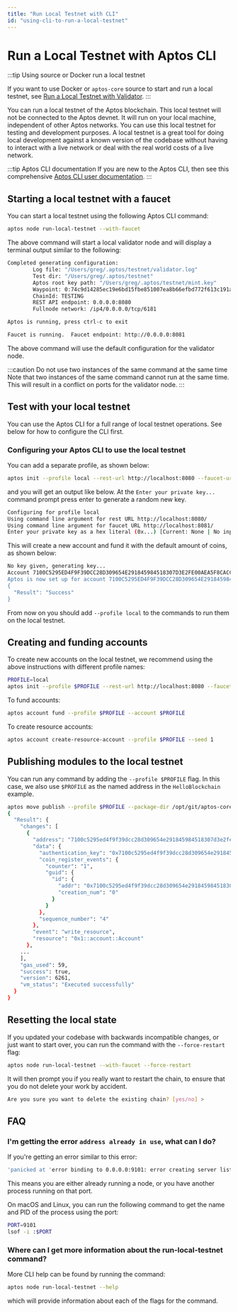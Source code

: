 ```yaml
---
title: "Run Local Testnet with CLI"
id: "using-cli-to-run-a-local-testnet"
---
```


# Run a Local Testnet with Aptos CLI

:::tip Using source or Docker run a local testnet

If you want to use Docker or `aptos-core` source to start and run a local testnet, see [Run a Local Testnet with Validator](./run-a-local-testnet.md).
:::

You can run a local testnet of the Aptos blockchain. This local testnet will not be connected to the Aptos devnet. It will run on your local machine, independent of other Aptos networks. You can use this local testnet for testing and development purposes. A local testnet is a great tool for doing local development against a known version of the codebase without having to interact with a live network or deal with the real world costs of a live network.

:::tip Aptos CLI documentation
If you are new to the Aptos CLI, then see this comprehensive [Aptos CLI user documentation](../../cli-tools/aptos-cli-tool/use-aptos-cli.md).
:::

## Starting a local testnet with a faucet

You can start a local testnet using the following Aptos CLI command:

```bash
aptos node run-local-testnet --with-faucet
```

The above command will start a local validator node and will display a terminal output similar to the following:

```bash
Completed generating configuration:
        Log file: "/Users/greg/.aptos/testnet/validator.log"
        Test dir: "/Users/greg/.aptos/testnet"
        Aptos root key path: "/Users/greg/.aptos/testnet/mint.key"
        Waypoint: 0:74c9d14285ec19e6bd15fbe851007ea8b66efbd772f613c191aa78721cadac25
        ChainId: TESTING
        REST API endpoint: 0.0.0.0:8080
        Fullnode network: /ip4/0.0.0.0/tcp/6181

Aptos is running, press ctrl-c to exit

Faucet is running.  Faucet endpoint: http://0.0.0.0:8081
```

The above command will use the default configuration for the validator node.

:::caution Do not use two instances of the same command at the same time
Note that two instances of the same command cannot run at the same time. This will result in a conflict on ports for the validator node.
:::

## Test with your local testnet

You can use the Aptos CLI for a full range of local testnet operations. See below for how to configure the CLI first.

### Configuring your Aptos CLI to use the local testnet

You can add a separate profile, as shown below:

```bash
aptos init --profile local --rest-url http://localhost:8080 --faucet-url http://localhost:8081
```

and you will get an output like below. At the `Enter your private key...` command prompt press enter to generate a random new key.

```bash
Configuring for profile local
Using command line argument for rest URL http://localhost:8080/
Using command line argument for faucet URL http://localhost:8081/
Enter your private key as a hex literal (0x...) [Current: None | No input: Generate new key (or keep one if present)]
```

This will create a new account and fund it with the default amount of coins, as shown below:

```bash
No key given, generating key...
Account 7100C5295ED4F9F39DCC28D309654E291845984518307D3E2FE00AEA5F8CACC1 doesn't exist, creating it and funding it with 10000 coins
Aptos is now set up for account 7100C5295ED4F9F39DCC28D309654E291845984518307D3E2FE00AEA5F8CACC1!  Run `aptos help` for more information about commands
{
  "Result": "Success"
}
```

From now on you should add `--profile local` to the commands to run them on the local testnet.

## Creating and funding accounts

To create new accounts on the local testnet, we recommend using the above instructions with different profile names:

```bash
PROFILE=local
aptos init --profile $PROFILE --rest-url http://localhost:8080 --faucet-url http://localhost:8081
```

To fund accounts:

```bash
aptos account fund --profile $PROFILE --account $PROFILE
```

To create resource accounts:

```bash
aptos account create-resource-account --profile $PROFILE --seed 1
```

## Publishing modules to the local testnet

You can run any command by adding the `--profile $PROFILE` flag.  In this case, we also use `$PROFILE` as the named address in the `HelloBlockchain` example.

```bash
aptos move publish --profile $PROFILE --package-dir /opt/git/aptos-core/aptos-move/move-examples/hello_blockchain --named-addresses HelloBlockchain=$PROFILE
{
  "Result": {
    "changes": [
      {
        "address": "7100c5295ed4f9f39dcc28d309654e291845984518307d3e2fe00aea5f8cacc1",
        "data": {
          "authentication_key": "0x7100c5295ed4f9f39dcc28d309654e291845984518307d3e2fe00aea5f8cacc1",
          "coin_register_events": {
            "counter": "1",
            "guid": {
              "id": {
                "addr": "0x7100c5295ed4f9f39dcc28d309654e291845984518307d3e2fe00aea5f8cacc1",
                "creation_num": "0"
              }
            }
          },
          "sequence_number": "4"
        },
        "event": "write_resource",
        "resource": "0x1::account::Account"
      },
    ...
    ],
    "gas_used": 59,
    "success": true,
    "version": 6261,
    "vm_status": "Executed successfully"
  }
}
```

## Resetting the local state

If you updated your codebase with backwards incompatible changes, or just want to start over, you can run
the command with the `--force-restart` flag:

```bash
aptos node run-local-testnet --with-faucet --force-restart
```

It will then prompt you if you really want to restart the chain, to ensure that you do not delete your work by accident.

```bash
Are you sure you want to delete the existing chain? [yes/no] >
```

## FAQ

### I'm getting the error `address already in use`, what can I do?

If you're getting an error similar to this error:

```bash
'panicked at 'error binding to 0.0.0.0:9101: error creating server listener: Address already in use (os error 48)'
```

This means you are either already running a node, or you have another process running on that port.

On macOS and Linux, you can run the following command to get the name and PID of the process using the port:

```bash
PORT=9101
lsof -i :$PORT
```

### Where can I get more information about the run-local-testnet command?

More CLI help can be found by running the command:

```bash
aptos node run-local-testnet --help
```

which will provide information about each of the flags for the command.
